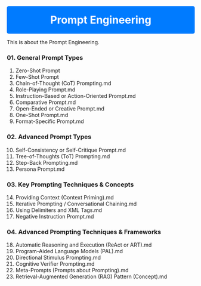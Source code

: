 <div align="center" style="background-color: #007bff; padding: 20px; border-radius: 5px;">
  <h1 style="color: white; margin: 0;">Prompt Engineering</h1>
</div>

This is about the Prompt Engineering. 

### 01. General Prompt Types
1. Zero-Shot Prompt
2. Few-Shot Prompt
3. Chain-of-Thought (CoT) Prompting.md
4. Role-Playing Prompt.md
5. Instruction-Based or Action-Oriented Prompt.md
6. Comparative Prompt.md
7. Open-Ended or Creative Prompt.md
8. One-Shot Prompt.md
9. Format-Specific Prompt.md

### 02. Advanced Prompt Types
10. Self-Consistency or Self-Critique Prompt.md
11. Tree-of-Thoughts (ToT) Prompting.md
12. Step-Back Prompting.md
13. Persona Prompt.md

### 03. Key Prompting Techniques & Concepts
14. Providing Context (Context Priming).md
15. Iterative Prompting / Conversational Chaining.md
16. Using Delimiters and XML Tags.md
17. Negative Instruction Prompt.md

### 04. Advanced Prompting Techniques & Frameworks
18. Automatic Reasoning and Execution (ReAct or ART).md
19. Program-Aided Language Models (PAL).md
20. Directional Stimulus Prompting.md
21. Cognitive Verifier Prompting.md
22. Meta-Prompts (Prompts about Prompting).md
23. Retrieval-Augmented Generation (RAG) Pattern (Concept).md
